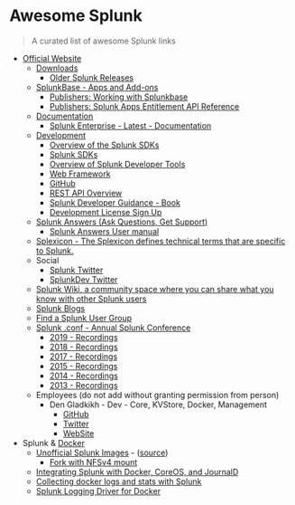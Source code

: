 # Awesome Splunk

> A curated list of awesome Splunk links

- [Official Website](https://www.splunk.com)
  - [Downloads](https://www.splunk.com/download)
    - [Older Splunk Releases](https://www.splunk.com/page/previous_releases)
  - [SplunkBase - Apps and Add-ons](https://splunkbase.splunk.com)
    - [Publishers: Working with Splunkbase](http://docs.splunk.com/Documentation/Splunkbase/latest/Splunkbase/Introduction)
    - [Publishers: Splunk Apps Entitlement API Reference](http://docs.splunk.com/Documentation/Splunkbase/latest/SBAPI/AbouttheSplunkbaseEntitlementAPI)
  - [Documentation](https://docs.splunk.com)
    - [Splunk Enterprise - Latest - Documentation](http://docs.splunk.com/Documentation/Splunk/latest/)
  - [Development](https://dev.splunk.com/)
    - [Overview of the Splunk SDKs](http://dev.splunk.com/sdks)
    - [Splunk SDKs](http://docs.splunk.com/Documentation/SDK)
    - [Overview of Splunk Developer Tools](https://dev.splunk.com/enterprise/docs/welcome)
    - [Web Framework](http://docs.splunk.com/Documentation/WebFramework)
    - [GitHub](https://github.com/splunk)
    - [REST API Overview](http://dev.splunk.com/restapi)
    - [Splunk Developer Guidance - Book](http://dev.splunk.com/view/dev-guide/SP-CAAAE2R)
    - [Development License Sign Up](http://dev.splunk.com/page/developer_license_sign_up)
  - [Splunk Answers (Ask Questions, Get Support)](https://answers.splunk.com)
      - [Splunk Answers User manual](http://docs.splunk.com/Documentation/Splunkbase/latest/Answers/AboutAnswers)
  - [Splexicon - The Splexicon defines technical terms that are specific to Splunk.](http://docs.splunk.com/Splexicon)
  - Social
    - [Splunk Twitter](https://twitter.com/splunk)
    - [SplunkDev Twitter](https://twitter.com/splunkdev)
  - [Splunk Wiki, a community space where you can share what you know with other Splunk users](http://wiki.splunk.com/Main_Page)
  - [Splunk Blogs](http://blogs.splunk.com)
  - [Find a Splunk User Group](https://usergroups.splunk.com)
  - [Splunk .conf - Annual Splunk Conference](http://conf.splunk.com)
    - [2019 - Recordings](https://conf.splunk.com/watch/conf-online.html?search.event=conf19#/)
    - [2018 - Recordings](https://conf.splunk.com/watch/conf-online.html?search.event=conf18#/)
    - [2017 - Recordings](https://conf.splunk.com/watch/conf-online.html?search.event=conf17#/)
    - [2015 - Recordings](http://conf.splunk.com/speakers.html#_content_splunk-conf_speakers_jcr_content_parsys_session_filter)
    - [2014 - Recordings](http://conf.splunk.com/speakers/2014.html#)
    - [2013 - Recordings](http://conf.splunk.com/speakers/2013.html#)
  - Employees (do not add without granting permission from person)
    - Den Gladkikh - Dev - Core, KVStore, Docker, Management
      - [GitHub](http://github.com/outcoldman/)
      - [Twitter](https://twitter.com/outcoldman)
      - [WebSite](https://outcoldman.com)
- Splunk & [Docker](https://www.docker.com)
  - [Unofficial Splunk Images](https://hub.docker.com/r/outcoldman/splunk/) - ([source](https://github.com/outcoldman/docker-splunk]))
    - [Fork with NFSv4 mount](https://github.com/DoubleDensity/docker-splunk)
  - [Integrating Splunk with Docker, CoreOS, and JournalD](http://blogs.splunk.com/2015/04/30/integrating-splunk-with-docker-coreos-and-journald/)
  - [Collecting docker logs and stats with Splunk](http://blogs.splunk.com/2015/08/24/collecting-docker-logs-and-stats-with-splunk/)
  - [Splunk Logging Driver for Docker](http://blogs.splunk.com/2015/12/16/splunk-logging-driver-for-docker/)
